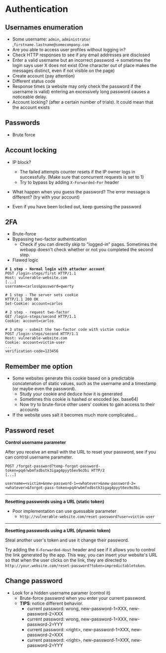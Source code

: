 # Authentication

## Usernames enumeration

* Some username: `admin`, `administrator` ,`firstname.lastname@somecompany.com`
* Are you able to access user profiles without logging in?
* Check HTTP responses to see if any email addresses are disclosed
* Enter a valid username but an incorrect password -> sometimes the login says user X does not exist (One character out of place makes the messages distinct, even if not visible on the page)
* Create account (pay attention)
* Different status code
* Response times (a website may only check the password if the username is valid) entering an excessively long password causes a noticeable delay.
* Account locking? (after a certain number of trials). It could mean that the account exists

## Passwords

* Brute force

## Account locking

*   IP block?

    * The failed attempts counter resets if the IP owner logs in successfully. (Make sure that concurrent requests is set to 1)&#x20;
    * Try to bypass by adding `X-Forwarded-For` header


*   What happen when you guess the password? The error message is different? (try with your account)


* Even if you have been locked out, keep guessing the password

## 2FA <a href="#bypassing-two-factor-authentication" id="bypassing-two-factor-authentication"></a>

* Brute-force
* Bypassing two-factor authentication
  * Check if you can directly skip to "logged-in" pages. Sometimes the webapp doesn't check whether or not you completed the second step.
* Flawed logic

<pre><code><strong># 1 step - Normal login with attacker account
</strong>POST /login-steps/first HTTP/1.1
Host: vulnerable-website.com
[...]
username=carlos&#x26;password=qwerty

# 1 step - The server sets cookie
HTTP/1.1 200 OK
Set-Cookie: account=carlos

# 2 step - request two-factor
GET /login-steps/second HTTP/1.1
Cookie: account=carlos

# 3 step - submit the two-factor code with victim cookie
POST /login-steps/second HTTP/1.1
Host: vulnerable-website.com
Cookie: account=victim-user
...
verification-code=123456
</code></pre>

## Remember me option

* Some websites generate this cookie based on a predictable concatenation of static values, such as the username and a timestamp (or maybe even the password).
  * Study your cookie and deduce how it is generated
  * Sometimes this cookie is hashed or encoded (ex. base64)
  * Now try to brute-force other users' cookies to gain access to their accounts
* If the website uses salt it becomes much more complicated...

## Password reset

**Control username parameter**

After you receive an email with the URL to reset your password, see if you can control username parameter.

```http
POST /forgot-password?temp-forgot-password-token=pq4rwbmfxdbstk3igag4pyyt6ev9o3bi HTTP/2
[...]

username=<victim>&new-password-1=<whatever>&new-password-2=<whatever>&forgot-pass-token=pq4rwbmfxdbstk3igag4pyyt6ev9o3bi
```

***

**Resetting passwords using a URL (static token)**

* Poor implementation can use guessable parameter&#x20;
  * `http://vulnerable-website.com/reset-password?user=victim-user`

***

**Resetting passwords using a URL (dynamic token)**

Steal another user's token and use it change their password.

Try adding the `X-Forwarded-Host` header and see if it allows you to control the link generated by the app. This way, you can insert your website's URL so that when the user clicks on the link, they are directed to `http://your.website.com/reset-password?token=impredictabletoken`.

## Change password

* Look for a hidden username paramer (control it)
  * Brute-force password when you enter your current password.
  * **TIPS**: notice different behavior.&#x20;
    * current password: wrong, new-password-1=XXX, new-password-2=XXX
    * current password: wrong, new-password-1=XXX, new-password-2=YYY
    * current password: \<right>, new-password-1=XXX, new-password-2=XXX
    * current password: \<right>, new-password-1=XXX, new-password-2=YYY
